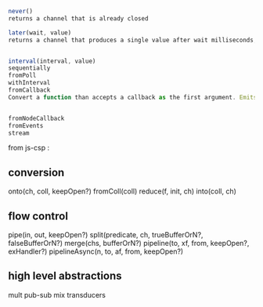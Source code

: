
```js
never()
returns a channel that is already closed

later(wait, value)
returns a channel that produces a single value after wait milliseconds, then closes 


interval(interval, value)
sequentially
fromPoll
withInterval
fromCallback
Convert a function than accepts a callback as the first argument. Emits at most one value when callback is called, then ends. The fn function will be called at most once, when the first subscriber will be added to the stream.


fromNodeCallback
fromEvents
stream

```

from js-csp :

conversion
---
onto(ch, coll, keepOpen?)
fromColl(coll)
reduce(f, init, ch)
into(coll, ch)

flow control
---
pipe(in, out, keepOpen?)
split(predicate, ch, trueBufferOrN?, falseBufferOrN?)
merge(chs, bufferOrN?)
pipeline(to, xf, from, keepOpen?, exHandler?)
pipelineAsync(n, to, af, from, keepOpen?)


high level abstractions
---
mult 
pub-sub
mix
transducers